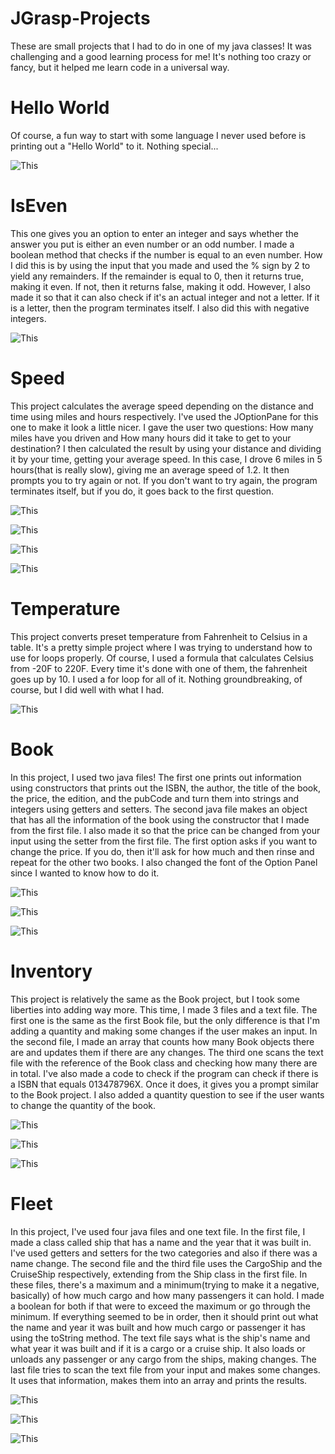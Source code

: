 # JGrasp-Projects
These are small projects that I had to do in one of my java classes! It was challenging and a good learning process for me! It's nothing too
crazy or fancy, but it helped me learn code in a universal way. 

# Hello World
Of course, a fun way to start with some language I never used before is printing out a "Hello World" to it. Nothing special...

![This](/JGraspImages/HelloWorld.PNG)

# IsEven
This one gives you an option to enter an integer and says whether the answer you put is either an even number or an odd number. I made a 
boolean method that checks if the number is equal to an even number. How I did this is by using the input that you made and used the % sign
by 2 to yield any remainders. If the remainder is equal to 0, then it returns true, making it even. If not, then it returns false, making it odd. 
However, I also made it so that it can also check if it's an actual integer and not a letter. If it is a letter, then the program terminates itself. I also 
did this with negative integers.

![This](/JGraspImages/IsEven.PNG)

# Speed
This project calculates the average speed depending on the distance and time using miles and hours respectively. I've used the JOptionPane for
this one to make it look a little nicer. I gave the user two questions: How many miles have you driven and How many hours did it take to get to
your destination? I then calculated the result by using your distance and dividing it by your time, getting your average speed. In this case, I
drove 6 miles in 5 hours(that is really slow), giving me an average speed of 1.2. It then prompts you to try again or not. If you don't want to try 
again, the program terminates itself, but if you do, it goes back to the first question. 

![This](/JGraspImages/Miles.PNG)

![This](/JGraspImages/Hours.PNG)

![This](/JGraspImages/Speed.PNG)

![This](/JGraspImages/TryAgain.PNG)

# Temperature
This project converts preset temperature from Fahrenheit to Celsius in a table. It's a pretty simple project where I was trying to understand how
to use for loops properly. Of course, I used a formula that calculates Celsius from -20F to 220F. Every time it's done with one of them, the 
fahrenheit goes up by 10. I used a for loop for all of it. Nothing groundbreaking, of course, but I did well with what I had.

![This](/JGraspImages/Temp.PNG)

# Book
In this project, I used two java files! The first one prints out information using constructors that prints out the ISBN, the author, the title of the 
book, the price, the edition, and the pubCode and turn them into strings and integers using getters and setters. The second java file makes an 
object that has all the information of the book using the constructor that I made from the first file. I also made it so that the price can be 
changed from your input using the setter from the first file. The first option asks if you want to change the price. If you do, then it'll ask for how 
much and then rinse and repeat for the other two books. I also changed the font of the Option Panel since I wanted to know how to do it. 

![This](/JGraspImages/BookQ.PNG)

![This](/JGraspImages/BookPrice.PNG)

![This](/JGraspImages/Book.PNG)

# Inventory
This project is relatively the same as the Book project, but I took some liberties into adding way more. This time, I made 3 files and a text file. 
The first one is the same as the first Book file, but the only difference is that I'm adding a quantity and making some changes if the user makes
an input. In the second file, I made an array that counts how many Book objects there are and updates them if there are any changes. The third 
one scans the text file with the reference of the Book class and checking how many there are in total. I've also made a code to check if the 
program can check if there is a ISBN that equals 013478796X. Once it does, it gives you a prompt similar to the Book project. I also added a
quantity question to see if the user wants to change the quantity of the book. 

![This](/JGraspImages/Inventory.PNG)

![This](/JGraspImages/Price.PNG)

![This](/JGraspImages/Quantity.PNG)

# Fleet
In this project, I've used four java files and one text file. In the first file, I made a class called ship that has a name and the year that it was built
in. I've used getters and setters for the two categories and also if there was a name change. The second file and the third file uses the
CargoShip and the CruiseShip respectively, extending from the Ship class in the first file. In these files, there's a maximum and a
minimum(trying to make it a negative, basically) of how much cargo and how many passengers it can hold. I made a boolean for both if that
were to exceed the maximum or go through the minimum. If everything seemed to be in order, then it should print out what the name and 
year it was built and how much cargo or passenger it has using the toString method. The text file says what is the ship's name and what year it
was built and if it is a cargo or a cruise ship. It also loads or unloads any passenger or any cargo from the ships, making changes. The last file
tries to scan the text file from your input and makes some changes. It uses that information, makes them into an array and prints the results. 

![This](/JGraspImages/FleetQuestion.PNG)

![This](/JGraspImages/TextFleet.PNG)

![This](/JGraspImages/Fleet.PNG)







